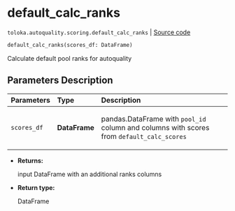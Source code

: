 # default_calc_ranks
`toloka.autoquality.scoring.default_calc_ranks` | [Source code](https://github.com/Toloka/toloka-kit/blob/v1.1.4/src/autoquality/scoring.py#L111)

```python
default_calc_ranks(scores_df: DataFrame)
```

Calculate default pool ranks for autoquality

## Parameters Description

| Parameters | Type | Description |
| :----------| :----| :-----------|
`scores_df`|**DataFrame**|<p>pandas.DataFrame with `pool_id` column and columns with scores from `default_calc_scores`</p>

* **Returns:**

  input DataFrame with an additional ranks columns

* **Return type:**

  DataFrame
